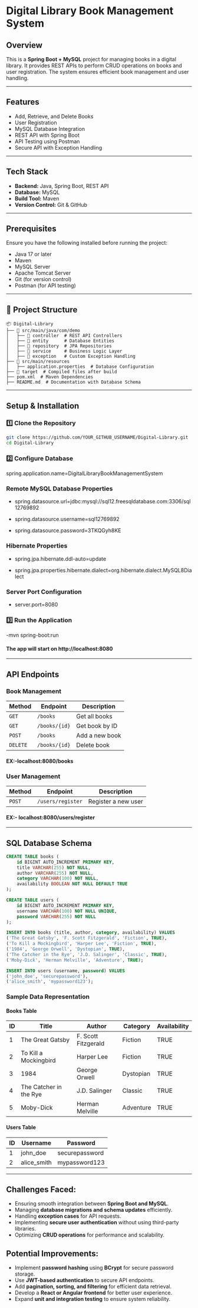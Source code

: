 # Digital Library Book Management System

## **Overview**
This is a **Spring Boot + MySQL** project for managing books in a digital library. It provides REST APIs to perform CRUD operations on books and user registration. The system ensures efficient book management and user handling.

---
## **Features**
-  Add, Retrieve, and Delete Books
-  User Registration
-  MySQL Database Integration
-  REST API with Spring Boot
-  API Testing using Postman
-  Secure API with Exception Handling

---
## **Tech Stack**
- **Backend:** Java, Spring Boot, REST API
- **Database:** MySQL
- **Build Tool:** Maven
- **Version Control:** Git & GitHub
  

---
## **Prerequisites**
Ensure you have the following installed before running the project:
- Java 17 or later
- Maven
- MySQL Server
- Apache Tomcat Server
- Git (for version control)
- Postman (for API testing)

---
## **📂 Project Structure**
```
📦 Digital-Library
├── 📂 src/main/java/com/demo
│   ├── 📂 controller  # REST API Controllers
│   ├── 📂 entity      # Database Entities
│   ├── 📂 repository  # JPA Repositories
│   ├── 📂 service     # Business Logic Layer
│   ├── 📂 exception   # Custom Exception Handling
├── 📂 src/main/resources
│   ├── application.properties  # Database Configuration
├── 📂 target  # Compiled files after build
├── pom.xml  # Maven Dependencies
├── README.md  # Documentation with Database Schema
```

---
## **Setup & Installation**
### **1️⃣ Clone the Repository**
```sh
git clone https://github.com/YOUR_GITHUB_USERNAME/Digital-Library.git
cd Digital-Library
```

### **2️⃣ Configure Database**
spring.application.name=DigitalLibraryBookManagementSystem

### Remote MySQL Database Properties
- spring.datasource.url=jdbc:mysql://sql12.freesqldatabase.com:3306/sql12769892

- spring.datasource.username=sql12769892

- spring.datasource.password=3TKQGyh8KE

### Hibernate Properties
- spring.jpa.hibernate.ddl-auto=update

- spring.jpa.properties.hibernate.dialect=org.hibernate.dialect.MySQL8Dialect

### Server Port Configuration
- server.port=8080

### **3️⃣ Run the Application**

-mvn spring-boot:run

#### The app will start on **http://localhost:8080**

---
## **API Endpoints**
### **Book Management**
| Method   |   Endpoint    | Description    |
|----------|---------------|----------------|
| `GET`    | `/books`      | Get all books  |
| `GET`    | `/books/{id}` | Get book by ID |
| `POST`   | `/books`      | Add a new book |
| `DELETE` | `/books/{id}` | Delete book    |

#### EX:-localhost:8080/books

### **User Management**
|  Method   |     Endpoint     |  Description         |
|-----------|------------------|----------------------|
| `POST`    | `/users/register`| Register a new user  |

#### EX:- localhost:8080/users/register

---

## SQL Database Schema ##

```sql
CREATE TABLE books (
    id BIGINT AUTO_INCREMENT PRIMARY KEY,
    title VARCHAR(255) NOT NULL,
    author VARCHAR(255) NOT NULL,
    category VARCHAR(100) NOT NULL,
    availability BOOLEAN NOT NULL DEFAULT TRUE
);

CREATE TABLE users (
    id BIGINT AUTO_INCREMENT PRIMARY KEY,
    username VARCHAR(100) NOT NULL UNIQUE,
    password VARCHAR(255) NOT NULL
);

INSERT INTO books (title, author, category, availability) VALUES
('The Great Gatsby', 'F. Scott Fitzgerald', 'Fiction', TRUE),
('To Kill a Mockingbird', 'Harper Lee', 'Fiction', TRUE),
('1984', 'George Orwell', 'Dystopian', TRUE),
('The Catcher in the Rye', 'J.D. Salinger', 'Classic', TRUE),
('Moby-Dick', 'Herman Melville', 'Adventure', TRUE);

INSERT INTO users (username, password) VALUES
('john_doe', 'securepassword'),
('alice_smith', 'mypassword123');
```

### Sample Data Representation

#### Books Table
| ID | Title                | Author               | Category   | Availability |
|----|----------------------|----------------------|------------|--------------|
|  1 | The Great Gatsby     | F. Scott Fitzgerald  | Fiction    | TRUE         |
|  2 | To Kill a Mockingbird| Harper Lee           | Fiction    | TRUE         |
|  3 | 1984                 | George Orwell        | Dystopian  | TRUE         |
|  4 | The Catcher in the Rye | J.D. Salinger      | Classic    | TRUE         |
|  5 | Moby-Dick            | Herman Melville      | Adventure  | TRUE         |

#### Users Table
| ID | Username   | Password        |
|----|------------|-----------------|
|  1 | john_doe   | securepassword  |
|  2 | alice_smith| mypassword123   |

---

## **Challenges Faced:**
- Ensuring smooth integration between **Spring Boot and MySQL**.
- Managing **database migrations and schema updates** efficiently.
- Handling **exception cases** for API requests.
- Implementing **secure user authentication** without using third-party libraries.
- Optimizing **CRUD operations** for performance and scalability.

## **Potential Improvements:**  
- Implement **password hashing** using **BCrypt** for secure password storage.  
- Use **JWT-based authentication** to secure API endpoints.  
- Add **pagination, sorting, and filtering** for efficient data retrieval.  
- Develop a **React or Angular frontend** for better user experience.  
- Expand **unit and integration testing** to ensure system reliability.

